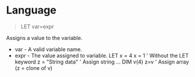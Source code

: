 # Language

> LET var=expr

Assigns a value to the variable.


* var - A valid variable name.
* expr - The value assigned to variable.
LET x = 4
x = 1               ' Without the LET keyword
z = "String data"   ' Assign string
...
DIM v(4)
z=v                 ' Assign array (z = clone of v)

